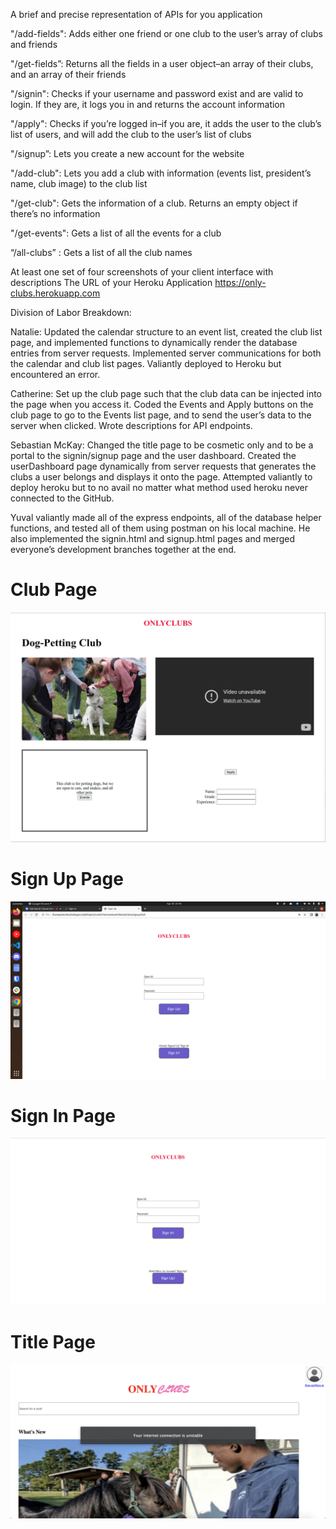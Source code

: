 A brief and precise representation of APIs for you application



"/add-fields": Adds either one friend or one club to the user’s array of clubs and friends

"/get-fields”: Returns all the fields in a user object–an array of their clubs, and an array of their friends

"/signin": Checks if your username and password exist and are valid to login. If they are, it logs you in and returns the account information

"/apply": Checks if you’re logged in–if you are, it adds the user to the club’s list of users, and will add the club to the user’s list of clubs

"/signup”: Lets you create a new account for the website

"/add-club": Lets you add a club with information (events list, president’s name, club image) to the club list

"/get-club": Gets the information of a club. Returns an empty object if there’s no information

"/get-events": Gets a list of all the events for a club

“/all-clubs” : Gets a list of all the club names 


At least one set of four screenshots of your client interface with descriptions
The URL of your Heroku Application
https://only-clubs.herokuapp.com














Division of Labor Breakdown:

Natalie:
Updated the calendar structure to an event list, created the club list page, and implemented functions to dynamically render the database entries from server requests. Implemented server communications for both the calendar and club list pages. Valiantly deployed to Heroku but encountered an error.


Catherine: 
Set up the club page such that the club data can be injected into the page when you access it.  Coded the Events and Apply buttons on the club page to go to the Events list page, and to send the user’s data to the server when clicked. Wrote descriptions for API endpoints.


Sebastian McKay:
Changed the title page to be cosmetic only and to be a portal to the signin/signup page and the user dashboard. Created the userDashboard page dynamically from server requests that generates the clubs a user belongs and displays it onto the page. Attempted valiantly to deploy heroku but to no avail no matter what method used heroku never connected to the GitHub.

Yuval valiantly made all of the express endpoints, all of the database helper functions, and tested all of them using postman on his local machine. He also implemented the signin.html and signup.html pages and merged everyone’s development branches together at the end.

# Club Page

![image info](./images_milestone2/clubpage.png)

# Sign Up Page

![image info](./images_milestone2/signup.png)

# Sign In Page

![image info](./images_milestone2/signin.png)

# Title Page

![image info](./images_milestone2/titlepage.png)